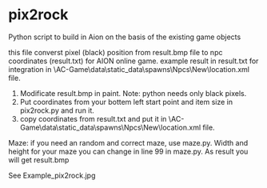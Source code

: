 # pix2rock
Python script to build in Aion on the basis of the existing game objects 

this file converst pixel (black) position from result.bmp file to npc coordinates (result.txt) for AION online game.
example result in result.txt
<spot h="85" z="119.1266" y="1546.7086" x="1613.4429"/>
for integration in \AC-Game\data\static_data\spawns\Npcs\New\location.xml file.

1. Modificate result.bmp in paint. Note: python needs only black pixels.
2. Put coordinates from your bottem left start point and item size in pix2rock.py and run it.
3. copy coordinates from result.txt and put it in \AC-Game\data\static_data\spawns\Npcs\New\location.xml file.

Maze:
if you need an random and correct maze, use maze.py.
Width and height for your maze you can change in line 99 in maze.py.
As result you will get result.bmp

See Example_pix2rock.jpg
